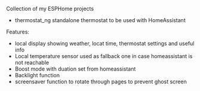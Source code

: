 Collection of my ESPHome projects

* thermostat_ng 
standalone thermostat to be used with HomeAssistant

Features:
- local display showing weather, locat time, thermostat settings and useful info
- Local temperature sensor used as fallback one in case homeassistant is not reachable
- Boost mode with duation set from homeassistant
- Backlight function
- screensaver function to rotate through pages to prevent ghost screen
